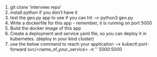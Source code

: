 1. git clone 'interview repo'
2. install python if you don't have it
3. test the geo.py app to see if you can hit 
--> python3 geo.py
4. Write a dockerfile for this app - remember, it is running on port 5000 
5. Build the docker image of this app
6. Create a deployment and service yaml file, so you can deploy it in kubernetes. (deploy in your kind cluster)
7. use the below command to reach your application
--> kubectl port-forward svc/<name_of_your_service> -n '<namespace>' 5000:5000

